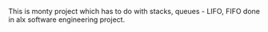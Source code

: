 This is monty project which has to do with stacks, queues - LIFO, FIFO done in alx software engineering project.

